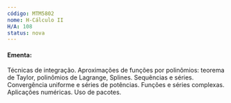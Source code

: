 ```yaml
---
código: MTM5802
nome: H-Cálculo II
H/A: 108
status: nova
---
```


#### Ementa:

Técnicas de integração. Aproximações de funções por polinômios: teorema de Taylor, polinômios de Lagrange, Splines. Sequências e séries. Convergência uniforme e séries de potências. Funções e séries complexas. Aplicações numéricas. Uso de pacotes.
